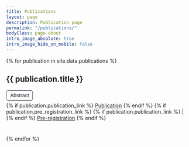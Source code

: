 ```yaml
---
title: Publications
layout: page
description: Publication page
permalink: "/publications/"
bodyClass: page-about
intro_image_absolute: true
intro_image_hide_on_mobile: false
---
```


<style>
  .publication {
    margin-bottom: 40px; /* Adjust the space between publications as needed */
  }
  .publication h2 {
    font-size: 1.5em;
  }
  .publication p {
    margin: 5px 0;
  }

   .toggle-button {
    background-color: transparent;
    border: 1px solid #2a2939;
    color: #2a2939;
    padding: 5px 10px;
    font-size: 1em;
    border-radius: 5px;
    cursor: pointer;
    transition: background-color 0.3s, color 0.3s;
  }

  .toggle-button:hover {
    background-color: #2a2939;
    color: #fff;
  }

  .toggle-button:focus {
    outline: none;
  }

  .abstract {
    display: none;
  }
</style>






<div class="publications">
  {% for publication in site.data.publications %}
    <div class="publication">
      <h2>{{ publication.title }}</h2>
      <p>
        <button class="toggle-button" onclick="toggleAbstract('abstract-{{ forloop.index }}')">Abstract</button>
      </p>
      <p id="abstract-{{ forloop.index }}" class="abstract">
        {{ publication.abstract }}
      </p>
      <p>
        {% if publication.publication_link %}
          <a href="{{ publication.publication_link }}">Publication</a>
        {% endif %}
        {% if publication.pre_registration_link %}
          {% if publication.publication_link %}
            |
          {% endif %}
          <a href="{{ publication.pre_registration_link }}">Pre-registration</a>
        {% endif %}
      </p>
    </div>
  {% endfor %}
</div>




<script>
  function toggleAbstract(id) {
    var abstract = document.getElementById(id);
    if (abstract.style.display === "none") {
      abstract.style.display = "block";
    } else {
      abstract.style.display = "none";
    }
  }
</script>


